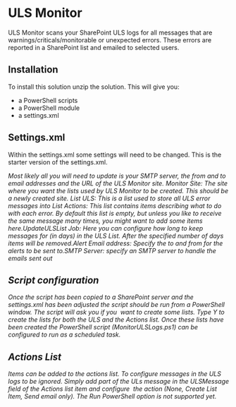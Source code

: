# ULS Monitor
ULS Monitor scans your SharePoint ULS logs for all messages that are warnings/criticals/monitorable or unexpected errors. These errors are reported in a SharePoint list and emailed to selected users.
## Installation
To install this solution unzip the solution. This will give you:
* a PowerShell scripts 
* a PowerShell module
* a settings.xml
## Settings.xml
Within the settings.xml some settings will need to be changed.
This is the starter version of the settings.xml. 
<Settings>
    <Monitor Site="http://devsp.mydev.local/ULSMonitor">
    <Lists>
       <List Name="ULS" Url="ULS" />
       <List Name="Actions" Url="Actions" />
    </Lists>
    <Jobs>
      <Job Name="UpdateULSList" ExpireAfter="2" Frequency="5" >
        <Alerts>
         <Alert Type="email" >
          <Address From="NoReply@mydev.local" To="Test@mydev.local" />
         </Alert>
        </Alerts>
      </Job>
    </Jobs>
    </Monitor>
    <SMTP Server="devsp.mydev.local">
    </SMTP>
</Settings>
Most likely all you will need to update is your SMTP server, the from and to email addresses and the URL of the ULS Monitor site.
*Monitor Site:* The site where you want the lists used by ULS Monitor to be created. This should be a newly created site.
*List ULS:* This is a list used to store all ULS error messages into
*List Actions:* This list contains items describing what to do with each error. By default this list is empty, but unless you like to receive the same message many times, you might want to add some items here.*UpdateULSList Job:* Here you can configure how long to keep messages for (in days) in the ULS List. After the specified number of days items will be removed.*Alert Email address:* Specify the to and from for the alerts to be sent to.*SMTP Server*: specify an SMTP server to handle the emails sent out
## Script configuration
Once the script has been copied to a SharePoint server and the settings.xml has been adjusted the script should be run from a PowerShell window.
The script will ask you if you  want to create some lists. Type Y to create the lists for both the ULS and the Actions list.
Once these lists have been created the PowerShell script (MonitorULSLogs.ps1) can be configured to run as a scheduled task.
## Actions List
Items can be added to the actions list. To configure messages in the ULS logs to be ignored. Simply add part of the ULs message in the ULSMessage field of the Actions list item and configure  the action (None, Create List Item, Send email only). The Run PowerShell option is not supported yet.
